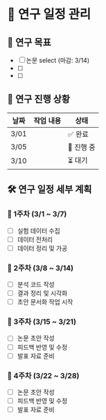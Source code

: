 # 📅 연구 일정 관리

## 🎯 연구 목표
- [ ] 논문 select (마감: 3/14)
- [ ] 
- [ ] 

## 📌 연구 진행 상황
| 날짜   | 작업 내용          | 상태  |
|--------|-----------------|------|
| 3/01  |        | ✅ 완료 |
| 3/05  |    | 🔄 진행 중 |
| 3/10  |  | ⏳ 대기 |

## 🛠 연구 일정 세부 계획
### 📍 1주차 (3/1 ~ 3/7)
- [ ] 실험 데이터 수집
- [ ] 데이터 전처리
- [ ] 데이터 정리 및 가공

### 📍 2주차 (3/8 ~ 3/14)
- [ ] 분석 코드 작성
- [ ] 결과 정리 및 시각화
- [ ] 초안 문서화 작업 시작

### 📍 3주차 (3/15 ~ 3/21)
- [ ] 논문 초안 작성
- [ ] 피드백 반영 및 수정
- [ ] 발표 자료 준비

### 📍 4주차 (3/22 ~ 3/28)
- [ ] 논문 초안 작성
- [ ] 피드백 반영 및 수정
- [ ] 발표 자료 준비
